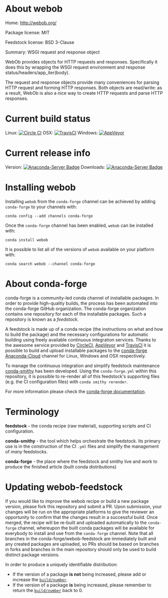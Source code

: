 About webob
===========

Home: http://webob.org/

Package license: MIT

Feedstock license: BSD 3-Clause

Summary: WSGI request and response object

WebOb provides objects for HTTP requests and responses. Specifically it does this by wrapping the WSGI request environment and response status/headers/app_iter(body).

The request and response objects provide many conveniences for parsing HTTP request and forming HTTP responses. Both objects are read/write: as a result, WebOb is also a nice way to create HTTP requests and parse HTTP responses.


Current build status
====================

Linux: [![Circle CI](https://circleci.com/gh/conda-forge/webob-feedstock.svg?style=shield)](https://circleci.com/gh/conda-forge/webob-feedstock)
OSX: [![TravisCI](https://travis-ci.org/conda-forge/webob-feedstock.svg?branch=master)](https://travis-ci.org/conda-forge/webob-feedstock)
Windows: [![AppVeyor](https://ci.appveyor.com/api/projects/status/github/conda-forge/webob-feedstock?svg=True)](https://ci.appveyor.com/project/conda-forge/webob-feedstock/branch/master)

Current release info
====================
Version: [![Anaconda-Server Badge](https://anaconda.org/conda-forge/webob/badges/version.svg)](https://anaconda.org/conda-forge/webob)
Downloads: [![Anaconda-Server Badge](https://anaconda.org/conda-forge/webob/badges/downloads.svg)](https://anaconda.org/conda-forge/webob)

Installing webob
================

Installing `webob` from the `conda-forge` channel can be achieved by adding `conda-forge` to your channels with:

```
conda config --add channels conda-forge
```

Once the `conda-forge` channel has been enabled, `webob` can be installed with:

```
conda install webob
```

It is possible to list all of the versions of `webob` available on your platform with:

```
conda search webob --channel conda-forge
```


About conda-forge
=================

conda-forge is a community-led conda channel of installable packages.
In order to provide high-quality builds, the process has been automated into the
conda-forge GitHub organization. The conda-forge organization contains one repository
for each of the installable packages. Such a repository is known as a *feedstock*.

A feedstock is made up of a conda recipe (the instructions on what and how to build
the package) and the necessary configurations for automatic building using freely
available continuous integration services. Thanks to the awesome service provided by
[CircleCI](https://circleci.com/), [AppVeyor](http://www.appveyor.com/)
and [TravisCI](https://travis-ci.org/) it is possible to build and upload installable
packages to the [conda-forge](https://anaconda.org/conda-forge)
[Anaconda-Cloud](http://docs.anaconda.org/) channel for Linux, Windows and OSX respectively.

To manage the continuous integration and simplify feedstock maintenance
[conda-smithy](http://github.com/conda-forge/conda-smithy) has been developed.
Using the ``conda-forge.yml`` within this repository, it is possible to re-render all of
this feedstock's supporting files (e.g. the CI configuration files) with ``conda smithy rerender``.

For more information please check the [conda-forge documentation](https://conda-forge.org/docs/).

Terminology
===========

**feedstock** - the conda recipe (raw material), supporting scripts and CI configuration.

**conda-smithy** - the tool which helps orchestrate the feedstock.
                   Its primary use is in the construction of the CI ``.yml`` files
                   and simplify the management of *many* feedstocks.

**conda-forge** - the place where the feedstock and smithy live and work to
                  produce the finished article (built conda distributions)


Updating webob-feedstock
========================

If you would like to improve the webob recipe or build a new
package version, please fork this repository and submit a PR. Upon submission,
your changes will be run on the appropriate platforms to give the reviewer an
opportunity to confirm that the changes result in a successful build. Once
merged, the recipe will be re-built and uploaded automatically to the
`conda-forge` channel, whereupon the built conda packages will be available for
everybody to install and use from the `conda-forge` channel.
Note that all branches in the conda-forge/webob-feedstock are
immediately built and any created packages are uploaded, so PRs should be based
on branches in forks and branches in the main repository should only be used to
build distinct package versions.

In order to produce a uniquely identifiable distribution:
 * If the version of a package **is not** being increased, please add or increase
   the [``build/number``](http://conda.pydata.org/docs/building/meta-yaml.html#build-number-and-string).
 * If the version of a package **is** being increased, please remember to return
   the [``build/number``](http://conda.pydata.org/docs/building/meta-yaml.html#build-number-and-string)
   back to 0.